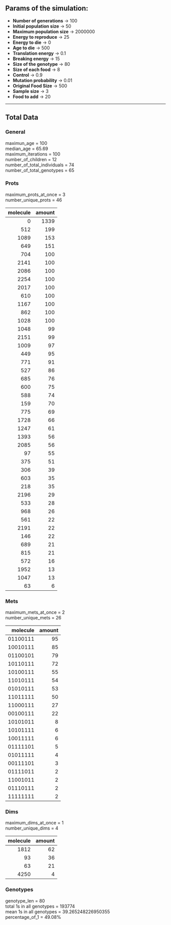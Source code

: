 ## Params of the simulation: 
* **Number of generations** &rarr; 100
* **Initial population size** &rarr; 50
* **Maximum population size** &rarr; 2000000
* **Energy to reproduce** &rarr; 25
* **Energy to die** &rarr; 0
* **Age to die** &rarr; 500
* **Translation energy** &rarr; 0.1
* **Breaking energy** &rarr; 15
* **Size of the genotype** &rarr; 80
* **Size of each food** &rarr; 8
* **Control** &rarr; 0.9
* **Mutation probability** &rarr; 0.01
* **Original Food Size** &rarr; 500
* **Sample size** &rarr; 3
* **Food to add** &rarr; 20
---  
## Total Data  
### General  
maximun_age = 100  
median_age = 65.69  
maximum_iterations = 100  
number_of_children = 12  
number_of_total_individuals = 74  
number_of_total_genotypes = 65  
### Prots  
maximum_prots_at_once = 3  
number_unique_prots = 46  

|   molecule |   amount |
|-----------:|---------:|
|          0 |     1339 |
|        512 |      199 |
|       1089 |      153 |
|        649 |      151 |
|        704 |      100 |
|       2141 |      100 |
|       2086 |      100 |
|       2254 |      100 |
|       2017 |      100 |
|        610 |      100 |
|       1167 |      100 |
|        862 |      100 |
|       1028 |      100 |
|       1048 |       99 |
|       2151 |       99 |
|       1009 |       97 |
|        449 |       95 |
|        771 |       91 |
|        527 |       86 |
|        685 |       76 |
|        600 |       75 |
|        588 |       74 |
|        159 |       70 |
|        775 |       69 |
|       1728 |       66 |
|       1247 |       61 |
|       1393 |       56 |
|       2085 |       56 |
|         97 |       55 |
|        375 |       51 |
|        306 |       39 |
|        603 |       35 |
|        218 |       35 |
|       2196 |       29 |
|        533 |       28 |
|        968 |       26 |
|        561 |       22 |
|       2191 |       22 |
|        146 |       22 |
|        689 |       21 |
|        815 |       21 |
|        572 |       16 |
|       1952 |       13 |
|       1047 |       13 |
|         63 |        6 |

### Mets  
maximum_mets_at_once = 2  
number_unique_mets = 26  

|   molecule |   amount |
|-----------:|---------:|
|   01100111 |       95 |
|   10010111 |       85 |
|   01100101 |       79 |
|   10110111 |       72 |
|   10100111 |       55 |
|   11010111 |       54 |
|   01010111 |       53 |
|   11011111 |       50 |
|   11000111 |       27 |
|   00100111 |       22 |
|   10101011 |        8 |
|   10101111 |        6 |
|   10011111 |        6 |
|   01111101 |        5 |
|   01011111 |        4 |
|   00111101 |        3 |
|   01111011 |        2 |
|   11001011 |        2 |
|   01110111 |        2 |
|   11111111 |        2 |

### Dims  
maximum_dims_at_once = 1  
number_unique_dims = 4  

|   molecule |   amount |
|-----------:|---------:|
|       1812 |       62 |
|         93 |       36 |
|         63 |       21 |
|       4250 |        4 |

### Genotypes  
genotype_len = 80  
total 1s in all genotypes = 193774  
mean 1s in all genotypes = 39.265248226950355  
percentage_of_1 = 49.08%  
